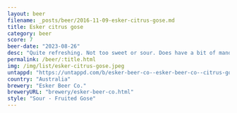 ```yaml
---
layout: beer
filename: _posts/beer/2016-11-09-esker-citrus-gose.md
title: Esker citrus gose
category: beer
score: 7
beer-date: "2023-08-26"
desc: "Quite refreshing. Not too sweet or sour. Does have a bit of mandarin coming through. A little bit too harsh"
permalink: /beer/:title.html
img: /img/list/esker-citrus-gose.jpeg
untappd: "https://untappd.com/b/esker-beer-co--esker-beer-co--citrus-gose/5061259"
country: "Australia"
brewery: "Esker Beer Co."
breweryURL: "brewery/esker-beer-co.html"
style: "Sour - Fruited Gose"
---
```


